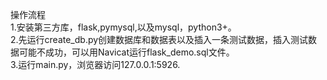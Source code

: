 操作流程  
1.安装第三方库，flask,pymysql,以及mysql，python3+。  
2.先运行create_db.py创建数据库和数据表以及插入一条测试数据，插入测试数据可能不成功，可以用Navicat运行flask_demo.sql文件。  
3.运行main.py，浏览器访问127.0.0.1:5926.  

